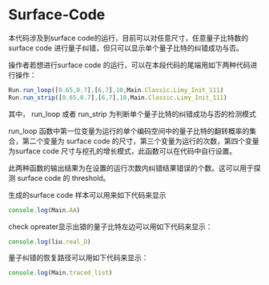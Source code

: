 # Surface-Code


本代码涉及到surface code的运行，目前可以对任意尺寸，任意量子比特数的surface code 进行量子纠错，但只可以显示单个量子比特的纠错成功与否。

操作者若想进行surface code 的运行，可以在本段代码的尾端用如下两种代码进行操作：

```javascript
Run.run_loop([0.65,0.7],[6,7],10,Main.Classic.Limy_Init_111)
Run.run_strip([0.65,0.7],[6,7],10,Main.Classic.Limy_Init_111)
```

其中， run_loop 或者 run_strip 为判断单个量子比特的纠错成功与否的检测模式

run_loop 函数中第一位变量为运行的单个编码空间中的量子比特的翻转概率的集合，第二个变量为 surface code 的尺寸，第三个变量为运行的次数，第四个变量为surface code 尺寸与挖孔的增长模式，此函数可以在代码中自行设置。

此两种函数的输出结果为在设置的运行次数内纠错结果错误的个数。这可以用于探测 surface code 的 threshold。

生成的surface code 样本可以用来如下代码来显示
```javascript
console.log(Main.AA)
```

check opreater显示出错的量子比特左边可以用如下代码来显示：
```javascript
console.log(liu.real_D)
```

量子纠错的恢复路径可以用如下代码来显示：
```javascript
console.log(Main.traced_list)
```
